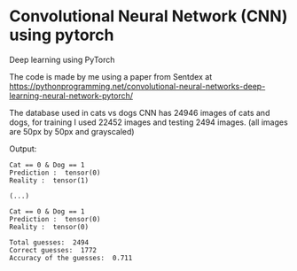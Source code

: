 # Convolutional Neural Network (CNN) using pytorch
Deep learning using PyTorch

The code is made by me using a paper from Sentdex at https://pythonprogramming.net/convolutional-neural-networks-deep-learning-neural-network-pytorch/

The database used in cats vs dogs CNN has 24946 images of cats and dogs, for training I used 22452 images and testing 2494 images. (all images are 50px by 50px and grayscaled)

Output:

    Cat == 0 & Dog == 1
    Prediction :  tensor(0)
    Reality :  tensor(1)

    (...)

    Cat == 0 & Dog == 1
    Prediction :  tensor(0)
    Reality :  tensor(0)

    Total guesses:  2494
    Correct guesses:  1772
    Accuracy of the guesses:  0.711


